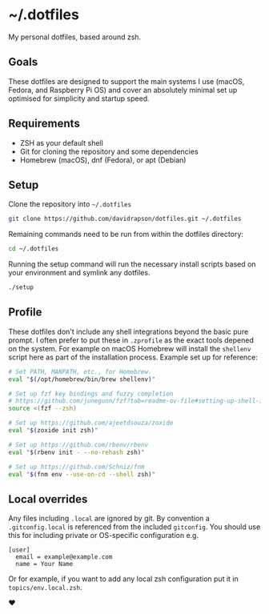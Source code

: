 # ~/.dotfiles

My personal dotfiles, based around zsh.

## Goals

These dotfiles are designed to support the main systems I use (macOS, Fedora, and Raspberry Pi OS) and cover an absolutely minimal set up optimised for simplicity and startup speed.

## Requirements

- ZSH as your default shell
- Git for cloning the repository and some dependencies
- Homebrew (macOS), dnf (Fedora), or apt (Debian)

## Setup

Clone the repository into `~/.dotfiles`

```sh
git clone https://github.com/davidrapson/dotfiles.git ~/.dotfiles
```

Remaining commands need to be run from within the dotfiles directory:

```sh
cd ~/.dotfiles
```

Running the setup command will run the necessary install scripts based on your environment and symlink any dotfiles.

```sh
./setup
```

## Profile

These dotfiles don't include any shell integrations beyond the basic pure prompt. I often prefer to put these in `.zprofile` as the exact tools depened on the system. For example on macOS Homebrew will install the `shellenv` script here as part of the installation process. Example set up for reference:

```sh
# Set PATH, MANPATH, etc., for Homebrew.
eval "$(/opt/homebrew/bin/brew shellenv)"

# Set up fzf key bindings and fuzzy completion
# https://github.com/junegunn/fzf?tab=readme-ov-file#setting-up-shell-integration
source <(fzf --zsh)

# Set up https://github.com/ajeetdsouza/zoxide
eval "$(zoxide init zsh)"

# Set up https://github.com/rbenv/rbenv
eval "$(rbenv init - --no-rehash zsh)"

# Set up https://github.com/Schniz/fnm
eval "$(fnm env --use-on-cd --shell zsh)"
```

## Local overrides

Any files including `.local` are ignored by git. By convention a `.gitconfig.local` is referenced from the included `gitconfig`. You should use this for including private or OS-specific configuration e.g.

```
[user]
  email = example@example.com
  name = Your Name
```

Or for example, if you want to add any local zsh configuration put it in `topics/env.local.zsh`.

♥
